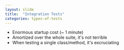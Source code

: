```yaml
---
layout: slide
title:  "Integration Tests"
categories: types-of-tests
---
```


* Enormous startup cost (~ 1 minute)
* Amortized over the whole suite, it's not terrible
* When testing a single class/method, it's excruciating
